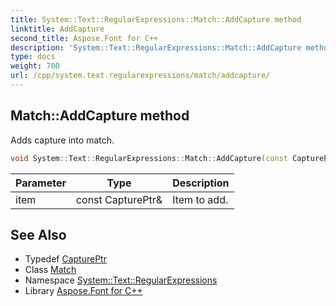 ```yaml
---
title: System::Text::RegularExpressions::Match::AddCapture method
linktitle: AddCapture
second_title: Aspose.Font for C++
description: 'System::Text::RegularExpressions::Match::AddCapture method. Adds capture into match in C++.'
type: docs
weight: 700
url: /cpp/system.text.regularexpressions/match/addcapture/
---
```

## Match::AddCapture method


Adds capture into match.

```cpp
void System::Text::RegularExpressions::Match::AddCapture(const CapturePtr &item)
```


| Parameter | Type | Description |
| --- | --- | --- |
| item | const CapturePtr\& | Item to add. |

## See Also

* Typedef [CapturePtr](../../captureptr/)
* Class [Match](../)
* Namespace [System::Text::RegularExpressions](../../)
* Library [Aspose.Font for C++](../../../)
